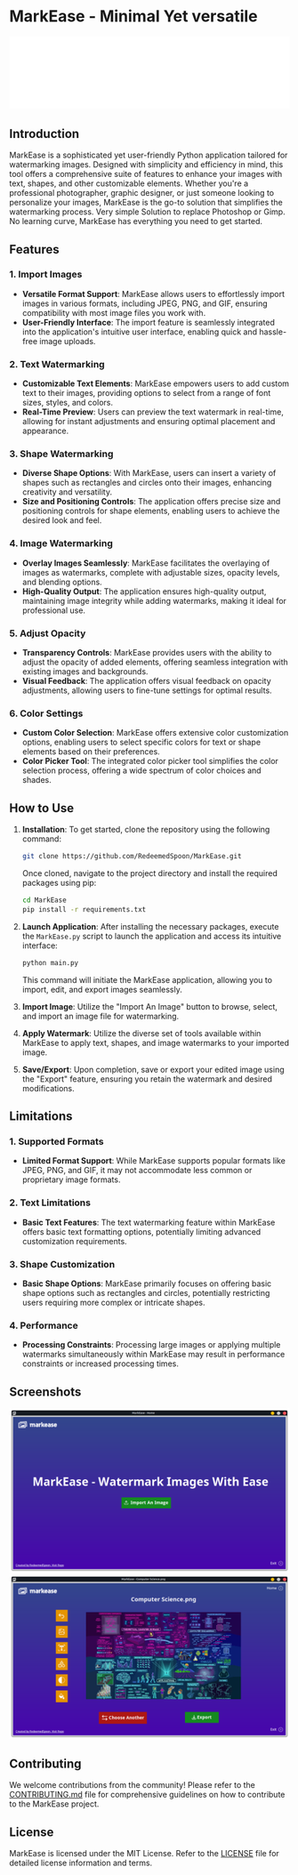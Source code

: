 # MarkEase - Minimal Yet versatile

![MarkEase Screenshot](./Images/Logo.png)

## Introduction

MarkEase is a sophisticated yet user-friendly Python application tailored for watermarking images. Designed with simplicity and efficiency in mind, this tool offers a comprehensive suite of features to enhance your images with text, shapes, and other customizable elements. Whether you're a professional photographer, graphic designer, or just someone looking to personalize your images, MarkEase is the go-to solution that simplifies the watermarking process. Very simple Solution to replace Photoshop or Gimp. No learning curve, MarkEase has everything you need to get started.

## Features

### 1. Import Images

-  **Versatile Format Support**: MarkEase allows users to effortlessly import images in various formats, including JPEG, PNG, and GIF, ensuring compatibility with most image files you work with.
-  **User-Friendly Interface**: The import feature is seamlessly integrated into the application's intuitive user interface, enabling quick and hassle-free image uploads.

### 2. Text Watermarking

-  **Customizable Text Elements**: MarkEase empowers users to add custom text to their images, providing options to select from a range of font sizes, styles, and colors.
-  **Real-Time Preview**: Users can preview the text watermark in real-time, allowing for instant adjustments and ensuring optimal placement and appearance.

### 3. Shape Watermarking

-  **Diverse Shape Options**: With MarkEase, users can insert a variety of shapes such as rectangles and circles onto their images, enhancing creativity and versatility.
-  **Size and Positioning Controls**: The application offers precise size and positioning controls for shape elements, enabling users to achieve the desired look and feel.

### 4. Image Watermarking

-  **Overlay Images Seamlessly**: MarkEase facilitates the overlaying of images as watermarks, complete with adjustable sizes, opacity levels, and blending options.
-  **High-Quality Output**: The application ensures high-quality output, maintaining image integrity while adding watermarks, making it ideal for professional use.

### 5. Adjust Opacity

-  **Transparency Controls**: MarkEase provides users with the ability to adjust the opacity of added elements, offering seamless integration with existing images and backgrounds.
-  **Visual Feedback**: The application offers visual feedback on opacity adjustments, allowing users to fine-tune settings for optimal results.

### 6. Color Settings

-  **Custom Color Selection**: MarkEase offers extensive color customization options, enabling users to select specific colors for text or shape elements based on their preferences.
-  **Color Picker Tool**: The integrated color picker tool simplifies the color selection process, offering a wide spectrum of color choices and shades.

## How to Use

1. **Installation**: To get started, clone the repository using the following command:

   ```bash
   git clone https://github.com/RedeemedSpoon/MarkEase.git
   ```

   Once cloned, navigate to the project directory and install the required packages using pip:

   ```bash
   cd MarkEase
   pip install -r requirements.txt
   ```

2. **Launch Application**: After installing the necessary packages, execute the `MarkEase.py` script to launch the application and access its intuitive interface:
   ```bash
   python main.py
   ```
   This command will initiate the MarkEase application, allowing you to import, edit, and export images seamlessly.
3. **Import Image**: Utilize the "Import An Image" button to browse, select, and import an image file for watermarking.
4. **Apply Watermark**: Utilize the diverse set of tools available within MarkEase to apply text, shapes, and image watermarks to your imported image.
5. **Save/Export**: Upon completion, save or export your edited image using the "Export" feature, ensuring you retain the watermark and desired modifications.

## Limitations

### 1. Supported Formats

-  **Limited Format Support**: While MarkEase supports popular formats like JPEG, PNG, and GIF, it may not accommodate less common or proprietary image formats.

### 2. Text Limitations

-  **Basic Text Features**: The text watermarking feature within MarkEase offers basic text formatting options, potentially limiting advanced customization requirements.

### 3. Shape Customization

-  **Basic Shape Options**: MarkEase primarily focuses on offering basic shape options such as rectangles and circles, potentially restricting users requiring more complex or intricate shapes.

### 4. Performance

-  **Processing Constraints**: Processing large images or applying multiple watermarks simultaneously within MarkEase may result in performance constraints or increased processing times.

## Screenshots

![Screenshot 1](./Images/home.png)
![Screenshot 2](./Images/edit.png)

## Contributing

We welcome contributions from the community! Please refer to the [CONTRIBUTING.md](CONTRIBUTING.md) file for comprehensive guidelines on how to contribute to the MarkEase project.

## License

MarkEase is licensed under the MIT License. Refer to the [LICENSE](LICENSE) file for detailed license information and terms.
